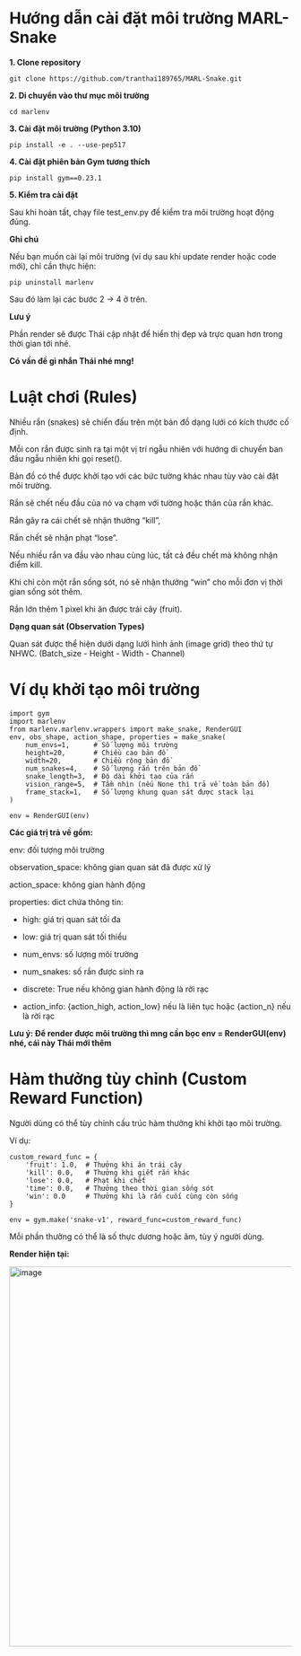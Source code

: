 # Hướng dẫn cài đặt môi trường MARL-Snake

**1. Clone repository**
```
git clone https://github.com/tranthai189765/MARL-Snake.git
```
**2. Di chuyển vào thư mục môi trường**
```
cd marlenv
```
**3. Cài đặt môi trường (Python 3.10)**
```
pip install -e . --use-pep517
```
**4. Cài đặt phiên bản Gym tương thích**
```
pip install gym==0.23.1
```
**5. Kiểm tra cài đặt**

Sau khi hoàn tất, chạy file test_env.py để kiểm tra môi trường hoạt động đúng.

**Ghi chú**

Nếu bạn muốn cài lại môi trường (ví dụ sau khi update render hoặc code mới), chỉ cần thực hiện:
```
pip uninstall marlenv
```

Sau đó làm lại các bước 2 → 4 ở trên.

**Lưu ý**

Phần render sẽ được Thái cập nhật để hiển thị đẹp và trực quan hơn trong thời gian tới nhé. 

**Có vấn đề gì nhắn Thái nhé mng!**


# Luật chơi (Rules)

Nhiều rắn (snakes) sẽ chiến đấu trên một bản đồ dạng lưới có kích thước cố định.

Mỗi con rắn được sinh ra tại một vị trí ngẫu nhiên với hướng di chuyển ban đầu ngẫu nhiên khi gọi reset().

Bản đồ có thể được khởi tạo với các bức tường khác nhau tùy vào cài đặt môi trường.

Rắn sẽ chết nếu đầu của nó va chạm với tường hoặc thân của rắn khác.

Rắn gây ra cái chết sẽ nhận thưởng “kill”,

Rắn chết sẽ nhận phạt “lose”.

Nếu nhiều rắn va đầu vào nhau cùng lúc, tất cả đều chết mà không nhận điểm kill.

Khi chỉ còn một rắn sống sót, nó sẽ nhận thưởng “win” cho mỗi đơn vị thời gian sống sót thêm.

Rắn lớn thêm 1 pixel khi ăn được trái cây (fruit).

**Dạng quan sát (Observation Types)**

Quan sát được thể hiện dưới dạng lưới hình ảnh (image grid) theo thứ tự NHWC. (Batch_size - Height - Width - Channel)

# Ví dụ khởi tạo môi trường
```
import gym
import marlenv
from marlenv.marlenv.wrappers import make_snake, RenderGUI
env, obs_shape, action_shape, properties = make_snake(
    num_envs=1,      # Số lượng môi trường
    height=20,       # Chiều cao bản đồ
    width=20,        # Chiều rộng bản đồ
    num_snakes=4,    # Số lượng rắn trên bản đồ
    snake_length=3,  # Độ dài khởi tạo của rắn
    vision_range=5,  # Tầm nhìn (nếu None thì trả về toàn bản đồ)
    frame_stack=1,   # Số lượng khung quan sát được stack lại
)

env = RenderGUI(env)
```

**Các giá trị trả về gồm:**

env: đối tượng môi trường

observation_space: không gian quan sát đã được xử lý

action_space: không gian hành động

properties: dict chứa thông tin:

+ high: giá trị quan sát tối đa

+ low: giá trị quan sát tối thiểu

+ num_envs: số lượng môi trường

+ num_snakes: số rắn được sinh ra

+ discrete: True nếu không gian hành động là rời rạc

+ action_info: {action_high, action_low} nếu là liên tục hoặc {action_n} nếu là rời rạc

**Lưu ý: Để render được môi trường thì mng cần bọc env = RenderGUI(env) nhé, cái này Thái mới thêm**

# Hàm thưởng tùy chỉnh (Custom Reward Function)

Người dùng có thể tùy chỉnh cấu trúc hàm thưởng khi khởi tạo môi trường.

Ví dụ:
```
custom_reward_func = {
    'fruit': 1.0,  # Thưởng khi ăn trái cây
    'kill': 0.0,   # Thưởng khi giết rắn khác
    'lose': 0.0,   # Phạt khi chết
    'time': 0.0,   # Thưởng theo thời gian sống sót
    'win': 0.0     # Thưởng khi là rắn cuối cùng còn sống
}

env = gym.make('snake-v1', reward_func=custom_reward_func)
```

Mỗi phần thưởng có thể là số thực dương hoặc âm, tùy ý người dùng.




**Render hiện tại:**

<img width="619" height="677" alt="image" src="https://github.com/user-attachments/assets/24cb4833-27b2-4b07-bd41-8cec943e6f7f" />


